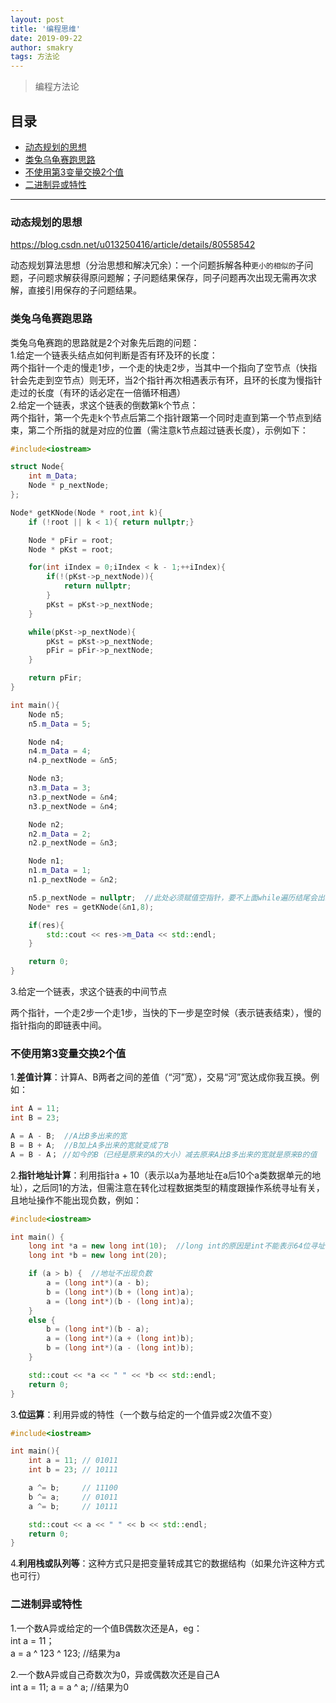 ```yaml
---
layout: post
title: '编程思维'
date: 2019-09-22
author: smakry
tags: 方法论
---
```


> 编程方法论    

## 目录  

- [动态规划的思想](#list_1)
- [类兔乌龟赛跑思路](#list_2)
- [不使用第3变量交换2个值](#list_3)
- [二进制异或特性](#list_4)

--- 

### <span id = "list_1"></span>动态规划的思想  

<https://blog.csdn.net/u013250416/article/details/80558542>  

动态规划算法思想（分治思想和解决冗余）：一个问题拆解各种`更小的相似的`子问题，子问题求解获得原问题解；子问题结果保存，同子问题再次出现无需再次求解，直接引用保存的子问题结果。

### <span id = "list_2"></span>类兔乌龟赛跑思路  

类兔乌龟赛跑的思路就是2个对象先后跑的问题：  
1.给定一个链表头结点如何判断是否有环及环的长度：    
两个指针一个走的慢走1步，一个走的快走2步，当其中一个指向了空节点（快指针会先走到空节点）则无环，当2个指针再次相遇表示有环，且环的长度为慢指针走过的长度（有环的话必定在一倍循环相遇）  
2.给定一个链表，求这个链表的倒数第k个节点：  
两个指针，第一个先走k个节点后第二个指针跟第一个同时走直到第一个节点到结束，第二个所指的就是对应的位置（需注意k节点超过链表长度），示例如下：  

```cpp
#include<iostream>

struct Node{
    int m_Data;
    Node * p_nextNode;
};

Node* getKNode(Node * root,int k){
    if (!root || k < 1){ return nullptr;}

    Node * pFir = root;
    Node * pKst = root;

    for(int iIndex = 0;iIndex < k - 1;++iIndex){
        if(!(pKst->p_nextNode)){
            return nullptr;
        }
        pKst = pKst->p_nextNode;
    }

    while(pKst->p_nextNode){
        pKst = pKst->p_nextNode;
        pFir = pFir->p_nextNode;
    }

    return pFir;
}

int main(){
    Node n5;
    n5.m_Data = 5;

    Node n4;
    n4.m_Data = 4;
    n4.p_nextNode = &n5;

    Node n3;
    n3.m_Data = 3;
    n3.p_nextNode = &n4;
    n3.p_nextNode = &n4;

    Node n2;
    n2.m_Data = 2;
    n2.p_nextNode = &n3;

    Node n1;
    n1.m_Data = 1;
    n1.p_nextNode = &n2;

    n5.p_nextNode = nullptr;  //此处必须赋值空指针，要不上面while遍历结尾会出现访问0xCCCCCCCC（野指针）
    Node* res = getKNode(&n1,8);

    if(res){
        std::cout << res->m_Data << std::endl;
    }

    return 0;
}

```  

3.给定一个链表，求这个链表的中间节点  

两个指针，一个走2步一个走1步，当快的下一步是空时候（表示链表结束），慢的指针指向的即链表中间。  

### <span id = "list_3"></span>不使用第3变量交换2个值  

1.**差值计算**：计算A、B两者之间的差值（“河”宽），交易“河”宽达成你我互换。例如：  

```cpp  
int A = 11;
int B = 23;

A = A - B;  //A比B多出来的宽
B = B + A;  //B加上A多出来的宽就变成了B
A = B - A； //如今的B（已经是原来的A的大小）减去原来A比B多出来的宽就是原来B的值

```  

2.**指针地址计算**：利用指针a + 10（表示以a为基地址在a后10个a类数据单元的地址），之后同1的方法，但需注意在转化过程数据类型的精度跟操作系统寻址有关，且地址操作不能出现负数，例如：  

````cpp  
#include<iostream>

int main() {
	long int *a = new long int(10);  //long int的原因是int不能表示64位寻址地址
	long int *b = new long int(20);

	if (a > b) {  //地址不出现负数
		a = (long int*)(a - b);
		b = (long int*)(b + (long int)a);
		a = (long int*)(b - (long int)a);
	}
	else {
		b = (long int*)(b - a);
		a = (long int*)(a + (long int)b);
		b = (long int*)(a - (long int)b);
	}

	std::cout << *a << " " << *b << std::endl;
	return 0;
}

````

3.**位运算**：利用异或的特性（一个数与给定的一个值异或2次值不变）  

```cpp
#include<iostream>

int main(){
    int a = 11; // 01011
    int b = 23; // 10111

    a ^= b;     // 11100
    b ^= a;     // 01011
    a ^= b;     // 10111

    std::cout << a << " " << b << std::endl;
    return 0;
}
```  

4.**利用栈或队列等**：这种方式只是把变量转成其它的数据结构（如果允许这种方式也可行）  

### <span id = "list_4"></span>二进制异或特性  

1.一个数A异或给定的一个值B偶数次还是A，eg：  
int a = 11；  
a = a ^ 123 ^ 123;  //结果为a

2.一个数A异或自己奇数次为0，异或偶数次还是自己A  
int a = 11;
a = a ^ a;  //结果为0
